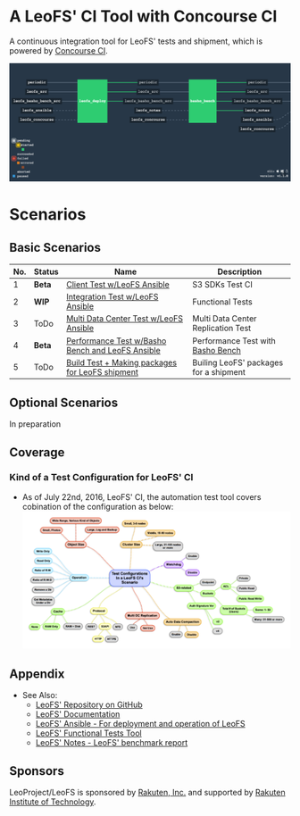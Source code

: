 # A LeoFS' CI Tool with Concourse CI
A continuous integration tool for LeoFS' tests and shipment, which is powered by [Concourse CI](https://concourse.ci/index.html).

![leofs-concourse-screenshot](leofs-concourse-screenshot.png)

# Scenarios
## Basic Scenarios

| No.| Status   | Name                                                                                                              | Description                           |
|----|----------|-------------------------------------------------------------------------------------------------------------------|---------------------------------------|
| 1  | **Beta** | [Client Test w/LeoFS Ansible](https://github.com/leo-project/leofs_concourse/tree/master/S1)                      | S3 SDKs Test CI                       |
| 2  | **WIP**  | [Integration Test w/LeoFS Ansible](https://github.com/leo-project/leofs_concourse/tree/master/S2)                 | Functional Tests                      |
| 3  | ToDo     | [Multi Data Center Test w/LeoFS Ansible]()                                                                        | Multi Data Center Replication Test    |
| 4  | **Beta** | [Performance Test w/Basho Bench and LeoFS Ansible](https://github.com/leo-project/leofs_concourse/tree/master/S4) | Performance Test with [Basho Bench](https://github.com/leo-project/basho_bench) |
| 5  | ToDo     | [Build Test + Making packages for LeoFS shipment]()                                                               | Builing LeoFS' packages for a shipment|

## Optional Scenarios
In preparation


## Coverage
### Kind of a Test Configuration for LeoFS' CI
- As of July 22nd, 2016, LeoFS' CI, the automation test tool covers cobination of the configuration as below:
![leofs-configurations-mmap.1](leofs-configurations-mmap.2.png)



## Appendix
- See Also:
	- [LeoFS' Repository on GitHub](https://github.com/leo-project/leofs)
	- [LeoFS' Documentation](http://leo-project.net/leofs/docs/index.html)
	- [LeoFS' Ansible - For deployment and operation of LeoFS](https://github.com/leo-project/leofs_ansible)
	- [LeoFS' Functional Tests Tool](https://github.com/leo-project/leofs_test2)
	- [LeoFS' Notes - LeoFS' benchmark report](https://github.com/leo-project/notes)

## Sponsors

LeoProject/LeoFS is sponsored by [Rakuten, Inc.](http://global.rakuten.com/corp/) and supported by [Rakuten Institute of Technology](http://rit.rakuten.co.jp/).
